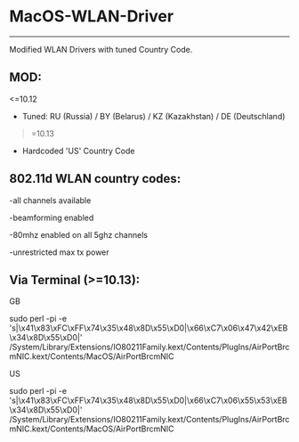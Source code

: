 # MacOS-WLAN-Driver
--------------------
Modified WLAN Drivers with tuned Country Code.


MOD:
--------------------------
<=10.12

- Tuned: RU (Russia) / BY (Belarus) / KZ (Kazakhstan) / DE (Deutschland)

>=10.13

- Hardcoded 'US' Country Code

802.11d WLAN country codes:
--------------------------

-all channels available

-beamforming enabled

-80mhz enabled on all 5ghz channels

-unrestricted max tx power




Via Terminal (>=10.13):
--------------------------
GB

sudo perl -pi -e 's|\x41\x83\xFC\xFF\x74\x35\x48\x8D\x55\xD0|\x66\xC7\x06\x47\x42\xEB\x34\x8D\x55\xD0|' /System/Library/Extensions/IO80211Family.kext/Contents/PlugIns/AirPortBrcmNIC.kext/Contents/MacOS/AirPortBrcmNIC

US

sudo perl -pi -e 's|\x41\x83\xFC\xFF\x74\x35\x48\x8D\x55\xD0|\x66\xC7\x06\x55\x53\xEB\x34\x8D\x55\xD0|' /System/Library/Extensions/IO80211Family.kext/Contents/PlugIns/AirPortBrcmNIC.kext/Contents/MacOS/AirPortBrcmNIC
